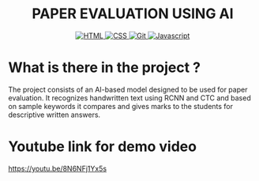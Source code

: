 <h1 align="center">
<!--   <a href="https://github.com/umangraval/Smart-Checkout"><img src="./brand_assets/banner.png" width=600 alt="Smart-Checkout"></a> -->
  PAPER EVALUATION USING AI
</h1>

<p align="center">

  <a href="">
    <img src="https://forthebadge.com/images/badges/made-with-python.svg"
         alt="HTML">
  </a>
  <a href="">
    <img src="https://github.com/shanky1947/Paper-Evaluation-using-AI/blob/master/doc/badges/uses-tensorflow.svg"
         alt="CSS">
  </a>
  <a href="">
    <img src="https://github.com/shanky1947/Paper-Evaluation-using-AI/blob/master/doc/badges/uses-keras.svg"
         alt="Git">
  </a>
    <a href="">
    <img src="https://github.com/shanky1947/Paper-Evaluation-using-AI/blob/master/doc/badges/made-by-shashank.svg"
         alt="Javascript">
  </a>
</p>

# What is there in the project ?
The project consists of an AI-based model designed to be used for paper evaluation. It recognizes handwritten text using RCNN and CTC and based on sample keywords it compares and gives marks to the students for descriptive written answers. 


# Youtube link for demo video
https://youtu.be/8N6NFj1Yx5s
